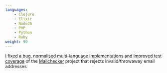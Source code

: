 ```yaml
---
languages:
    - Clojure
    - Elixir
    - NodeJS
    - PHP
    - Python
    - Ruby
weight: 90
---
```


[I fixed a bug, normalised multi-language implementations and improved test
coverage][mailchecker-pr] of the [Mailchecker][mailchecker] project that
rejects invalid/throwaway email addresses

[mailchecker]: https://github.com/FGRibreau/mailchecker
[mailchecker-pr]: https://github.com/FGRibreau/mailchecker/pull/54
